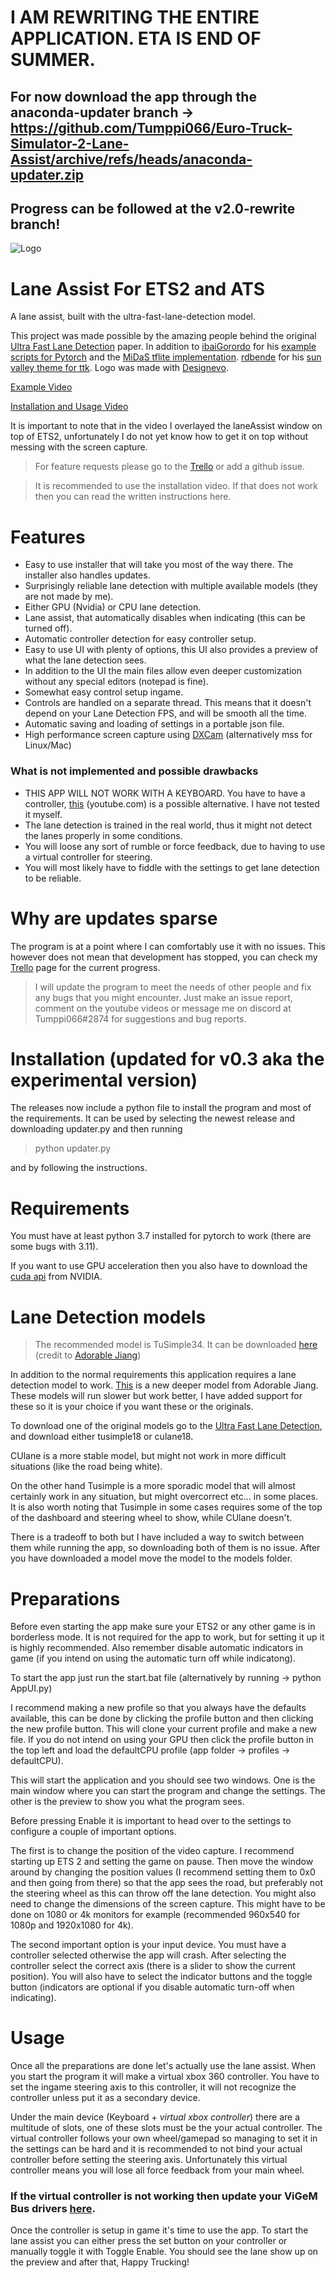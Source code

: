 # I AM REWRITING THE ENTIRE APPLICATION. ETA IS END OF SUMMER.
## For now download the app through the anaconda-updater branch -> https://github.com/Tumppi066/Euro-Truck-Simulator-2-Lane-Assist/archive/refs/heads/anaconda-updater.zip
## Progress can be followed at the v2.0-rewrite branch!
![Logo](LaneAssistLogoWide.jpg)
# Lane Assist For ETS2 and ATS
A lane assist, built with the ultra-fast-lane-detection model.

This project was made possible by the amazing people behind the original [Ultra Fast Lane Detection](https://github.com/cfzd/Ultra-Fast-Lane-Detection) paper.
In addition to [ibaiGorordo](https://github.com/ibaiGorordo/Midasv2_1_small-TFLite-Inference/commits?author=ibaiGorordo) for his [example scripts for Pytorch](https://github.com/ibaiGorordo/Ultrafast-Lane-Detection-Inference-Pytorch-) and the [MiDaS tflite implementation](https://github.com/ibaiGorordo/Midasv2_1_small-TFLite-Inference). [rdbende](https://github.com/rdbende) for his  [sun valley theme for ttk](https://github.com/rdbende/Sun-Valley-ttk-theme). Logo was made with [Designevo](https://www.designevo.com/).

[Example Video](https://youtu.be/Ssw2JlbthHw)

[Installation and Usage Video](https://www.youtube.com/watch?v=TNXlCT3Zr6Y)

It is important to note that in the video I overlayed the laneAssist window on top of ETS2, unfortunately I do not yet know how to get it on top without messing with the screen capture.

> For feature requests please go to the [Trello](https://trello.com/b/zkMRzdjN/euro-truck-simulator-2-lane-assist) or add a github issue.

> It is recommended to use the installation video. If that does not work then you can read the written instructions here.

# Features
- Easy to use installer that will take you most of the way there. The installer also handles updates.
- Surprisingly reliable lane detection with multiple available models (they are not made by me).
- Either GPU (Nvidia) or CPU lane detection.
- Lane assist, that automatically disables when indicating (this can be turned off).
- Automatic controller detection for easy controller setup.
- Easy to use UI with plenty of options, this UI also provides a preview of what the lane detection sees.
- In addition to the UI the main files allow even deeper customization without any special editors (notepad is fine).
- Somewhat easy control setup ingame.
- Controls are handled on a separate thread. This means that it doesn't depend on your Lane Detection FPS, and will be smooth all the time.
- Automatic saving and loading of settings in a portable json file.
- High performance screen capture using [DXCam](https://github.com/ra1nty/DXcam) (alternatively mss for Linux/Mac)

### What is not implemented and possible drawbacks
- THIS APP WILL NOT WORK WITH A KEYBOARD. You have to have a controller, [this](https://www.youtube.com/watch?v=_UHNavRGav4) (youtube.com) is a possible alternative. I have not tested it myself.
- The lane detection is trained in the real world, thus it might not detect the lanes properly in some conditions.
- You will loose any sort of rumble or force feedback, due to having to use a virtual controller for steering.
- You will most likely have to fiddle with the settings to get lane detection to be reliable.

# Why are updates sparse
The program is at a point where I can comfortably use it with no issues. This however does not mean that development has stopped, you can check my [Trello](https://trello.com/b/zkMRzdjN/euro-truck-simulator-2-lane-assist) page for the current progress.
> I will update the program to meet the needs of other people and fix any bugs that you might encounter. Just make an issue report, comment on the youtube videos or message me on discord at Tumppi066#2874 for suggestions and bug reports.

# Installation (updated for v0.3 aka the experimental version)
The releases now include a python file to install the program and most of the requirements.
It can be used by selecting the newest release and downloading updater.py and then running
> python updater.py

and by following the instructions.

# Requirements
You must have at least python 3.7 installed for pytorch to work (there are some bugs with 3.11).

If you want to use GPU acceleration then you also have to download the [cuda api](https://developer.nvidia.com/cuda-downloads) from NVIDIA.

# Lane Detection models
> The recommended model is TuSimple34. It can be downloaded [here](https://github.com/cfzd/Ultra-Fast-Lane-Detection/issues/270) (credit to [Adorable Jiang](https://github.com/AdorableJiang))

In addition to the normal requirements this application requires a lane detection model to work.
[This](https://github.com/cfzd/Ultra-Fast-Lane-Detection/issues/270) is a new deeper model from Adorable Jiang. These models will run slower but work better, I have added support for these so it is your choice if you want these or the originals.

To download one of the original models go to the [Ultra Fast Lane Detection](https://github.com/cfzd/Ultra-Fast-Lane-Detection#trained-models), and download either tusimple18 or culane18.

CUlane is a more stable model, but might not work in more difficult situations (like the road being white). 

On the other hand Tusimple is a more sporadic model that will almost certainly work in any situation, but might overcorrect etc... in some places. It is also worth noting that Tusimple in some cases requires some of the top of the dashboard and steering wheel to show, while CUlane doesn't. 

There is a tradeoff to both but I have included a way to switch between them while running the app, so downloading both of them is no issue.
After you have downloaded a model move the model to the models folder.

# Preparations
Before even starting the app make sure your ETS2 or any other game is in borderless mode. It is not required for the app to work, but for setting it up it is highly recommended. Also remember disable automatic indicators in game (if you intend on using the automatic turn off while indicatong). 

To start the app just run the start.bat file (alternatively by running -> python AppUI.py)

I recommend making a new profile so that you always have the defaults available, this can be done by clicking the profile button and then clicking the new profile button. This will clone your current profile and make a new file.
If you do not intend on using your GPU then click the profile button in the top left and load the defaultCPU profile (app folder -> profiles -> defaultCPU).

This will start the application and you should see two windows. One is the main window where you can start the program and change the settings. The other is the preview to show you what the program sees.

Before pressing Enable it is important to head over to the settings to configure a couple of important options.

The first is to change the position of the video capture. I recommend starting up ETS 2 and setting the game on pause. Then move the window around by changing the position values (I recommend setting them to 0x0 and then going from there) so that the app sees the road, but preferably not the steering wheel as this can throw off the lane detection. 
You might also need to change the dimensions of the screen capture. This might have to be done on 1080 or 4k monitors for example (recommended 960x540 for 1080p and 1920x1080 for 4k).

The second important option is your input device. You must have a controller selected otherwise the app will crash. After selecting the controller select the correct axis (there is a slider to show the current position).
You will also have to select the indicator buttons and the toggle button (indicators are optional if you disable automatic turn-off when indicating).

# Usage
Once all the preparations are done let's actually use the lane assist. When you start the program it will make a virtual xbox 360 controller. You have to set the ingame steering axis to this controller, it will not recognize the controller unless put it as a secondary device. 

Under the main device (Keyboard + *virtual xbox controller*) there are a multitude of slots, one of these slots must be the your actual controller. The virtual controller follows your own wheel/gamepad so managing to set it in the settings can be hard and it is recommended to not bind your actual controller before setting the steering axis. Unfortunately this virtual controller means you will lose all force feedback from your main wheel. 

### If the virtual controller is not working then update your ViGeM Bus drivers [here](https://github.com/ViGEm/ViGEmBus/releases/tag/v1.21.442.0).

Once the controller is setup in game it's time to use the app. To start the lane assist you can either press the set button on your controller or manually toggle it with Toggle Enable. You should see the lane show up on the preview and after that, Happy Trucking!


